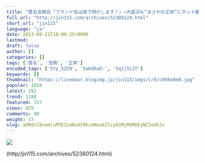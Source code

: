 ```yaml
---
title: "匿名宝飾店「ブランド名は後で明かします！」→大盛況も”まさかの正体”にネット騒然 "
full_url: "http://jin115.com/archives/52380124.html"
short_url: "jin115"
language: "ja"
date: 2023-09-21T18:00:25+0900
lastmod: 
draft: false
author: []
categories: []
tags: ['匿名', '宝飾', '正体']
encoded_tags: ['5Yy_5ZCN', '5a6d6aO-', '5q2j5L2T']
keywords: []
thumbnail: "https://livedoor.blogimg.jp/jin115/imgs/c/8/c866e8e0.jpg"
popular: 1018
latest: 292
trend: 1188
featured: 337
views: 929
comments: 88
weight: 17
slug: aHR0cC8vamluMTE1LmNvbS9hcmNoaXZlcy81MjM4MDEyNC5odG1s
---
```


![](https://livedoor.blogimg.jp/jin115/imgs/c/8/c866e8e0.jpg)



(http//jin115.com/archives/52380124.html)

